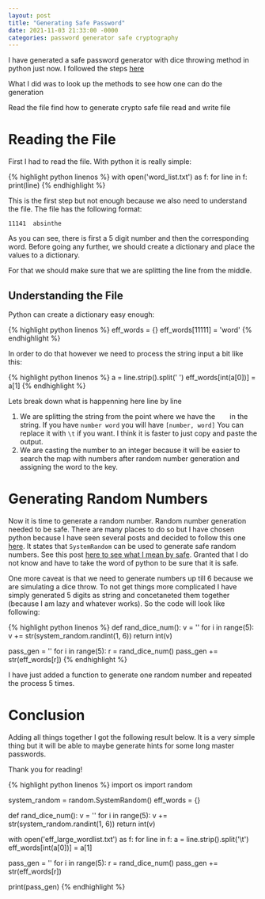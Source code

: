 ```yaml
---
layout: post
title: "Generating Safe Password"
date: 2021-11-03 21:33:00 -0000
categories: password generator safe cryptography
---
```

I have generated a safe password generator with dice throwing method in python just now. I followed the steps [here](https://www.eff.org/dice/)

What I did was to look up the methods to see how one can do the generation 

Read the file
find how to generate crypto safe file
read and write file

# Reading the File

First I had to read the file. With python it is really simple: 

{% highlight python linenos %}
with open('word_list.txt') as f:
	for line in f:
		print(line)
{% endhighlight %}

This is the first step but not enough because we also need to understand the file. The file has the following format: 

`11141	absinthe`

As you can see, there is first a 5 digit number and then the corresponding word. Before going any further, we should create a dictionary and place the values to a dictionary. 

For that we should make sure that we are splitting the line from the middle.

## Understanding the File

Python can create a dictionary easy enough: 

{% highlight python linenos %}
eff_words = {}
eff_words[11111] = 'word' 
{% endhighlight %}

In order to do that however we need to process the string input a bit like this: 

{% highlight python linenos %}
a = line.strip().split('	')
eff_words[int(a[0])] = a[1]
{% endhighlight %}

Lets break down what is happenning here line by line 

1. We are splitting the string from the point where we have the `	` in the string. If you have `number word` you will have `[number, word]` You can replace it with `\t` if you want. I think it is faster to just copy and paste the output.
2. We are casting the number to an integer because it will be easier to search the map with numbers after random number generation and assigning the word to the key.

# Generating Random Numbers

Now it is time to generate a random number. Random number generation needed to be safe. There are many places to do so but I have chosen python because I have seen several posts and decided to follow this one [here](https://pynative.com/cryptographically-secure-random-data-in-python/). 
It states that `SystemRandom` can be used to generate safe random numbers. See this post [here to see what I mean by safe](https://en.wikipedia.org/wiki/Cryptographically-secure_pseudorandom_number_generator). Granted that I do not know and have to take the word of python to be sure that it is safe. 

One more caveat is that we need to generate numbers up till 6 because we are simulating a dice throw. To not get things more complicated I have simply generated 5 digits as string and concetaneted them together (because I am lazy and whatever works). So the code will look like following: 

{% highlight python linenos %}
def rand_dice_num():
	v = ''
	for i in range(5):
		v += str(system_random.randint(1, 6))
	return int(v)

pass_gen = ''
for i in range(5):
	r = rand_dice_num()	
	pass_gen += str(eff_words[r])
{% endhighlight %}

I have just added a function to generate one random number and repeated the process 5 times.

# Conclusion

Adding all things together I got the following result below. It is a very simple thing but it will be able to maybe generate hints for 
some long master passwords. 

Thank you for reading!

{% highlight python linenos %}
import os
import random

system_random = random.SystemRandom()
eff_words = {}

def rand_dice_num():
	v = ''
	for i in range(5):
		v += str(system_random.randint(1, 6))
	return int(v)

with open('eff_large_wordlist.txt') as f:
	for line in f:
		a = line.strip().split('\t')
		eff_words[int(a[0])] = a[1]

pass_gen = ''
for i in range(5):
	r = rand_dice_num()	
	pass_gen += str(eff_words[r])

print(pass_gen)
{% endhighlight %}
